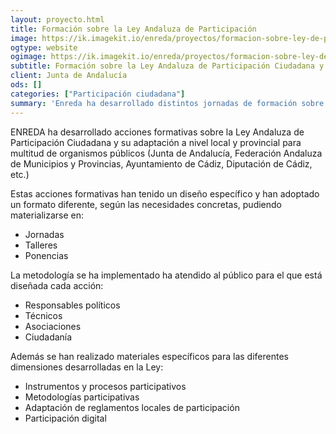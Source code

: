 ```yaml
---
layout: proyecto.html
title: Formación sobre la Ley Andaluza de Participación
image: https://ik.imagekit.io/enreda/proyectos/formacion-sobre-ley-de-participacion-ciudadana.png?updatedAt=1700671434237
ogtype: website
ogimage: https://ik.imagekit.io/enreda/proyectos/formacion-sobre-ley-de-participacion-ciudadana.png?updatedAt=1700671434237
subtitle: Formación sobre la Ley Andaluza de Participación Ciudadana y su adaptación a organismo públicos
client: Junta de Andalucía
ods: []
categories: ["Participación ciudadana"]
summary: 'Enreda ha desarrollado distintos jornadas de formación sobre la Ley Andaluza de Participación Ciudadana y su adaptación a nivel local y provincial para multitud de organismos públicos (Junta de Andalucía, FAMP, Ayuntamiento de Cádiz, Diputación de Cádiz…'
---
```


ENREDA ha desarrollado acciones formativas sobre la Ley Andaluza de Participación Ciudadana y su adaptación a nivel local y provincial para multitud de organismos públicos (Junta de Andalucía, Federación Andaluza de Municipios y Provincias, Ayuntamiento de Cádiz, Diputación de Cádiz, etc.)

Estas acciones formativas han tenido un diseño específico y han adoptado un formato diferente, según las necesidades concretas, pudiendo materializarse en:
          
* Jornadas
* Talleres
* Ponencias
          
La metodología se ha implementado ha atendido al público para el que está diseñada cada acción:
          
* Responsables políticos
* Técnicos
* Asociaciones
* Ciudadanía
          
Además se han realizado materiales específicos para las diferentes dimensiones desarrolladas en la Ley:

* Instrumentos y procesos participativos
* Metodologías participativas
* Adaptación de reglamentos locales de participación
* Participación digital
          